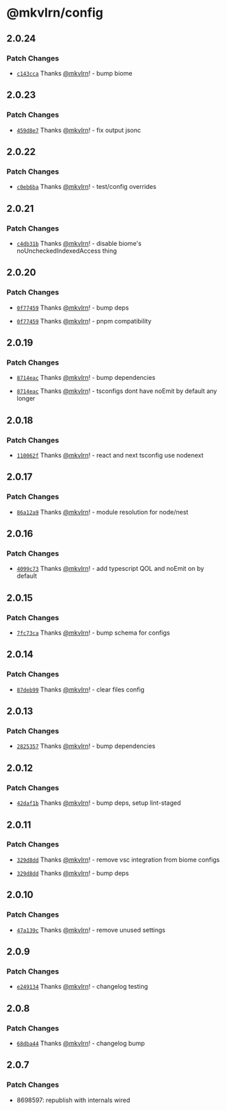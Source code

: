 # @mkvlrn/config

## 2.0.24

### Patch Changes

- [`c143cca`](https://github.com/mkvlrn/tools/commit/c143cca5ab7ac1e0676eab5810d392be41296d58) Thanks [@mkvlrn](https://github.com/mkvlrn)! - bump biome

## 2.0.23

### Patch Changes

- [`459d8e7`](https://github.com/mkvlrn/tools/commit/459d8e7c7242b557edcb422d5c6d7eb8ef3c8cc0) Thanks [@mkvlrn](https://github.com/mkvlrn)! - fix output jsonc

## 2.0.22

### Patch Changes

- [`c0eb6ba`](https://github.com/mkvlrn/tools/commit/c0eb6bab435d3e9f75f5309e1d69c38bcaa42e70) Thanks [@mkvlrn](https://github.com/mkvlrn)! - test/config overrides

## 2.0.21

### Patch Changes

- [`c4db31b`](https://github.com/mkvlrn/tools/commit/c4db31b170b976006d6e978f911121565c52c9ca) Thanks [@mkvlrn](https://github.com/mkvlrn)! - disable biome's noUncheckedIndexedAccess thing

## 2.0.20

### Patch Changes

- [`0f77459`](https://github.com/mkvlrn/tools/commit/0f774596be19218a504d68fc5c343623598e180b) Thanks [@mkvlrn](https://github.com/mkvlrn)! - bump deps

- [`0f77459`](https://github.com/mkvlrn/tools/commit/0f774596be19218a504d68fc5c343623598e180b) Thanks [@mkvlrn](https://github.com/mkvlrn)! - pnpm compatibility

## 2.0.19

### Patch Changes

- [`8714eac`](https://github.com/mkvlrn/tools/commit/8714eaccb28855fbb5bd4b01c53f89d08fdff569) Thanks [@mkvlrn](https://github.com/mkvlrn)! - bump dependencies

- [`8714eac`](https://github.com/mkvlrn/tools/commit/8714eaccb28855fbb5bd4b01c53f89d08fdff569) Thanks [@mkvlrn](https://github.com/mkvlrn)! - tsconfigs dont have noEmit by default any longer

## 2.0.18

### Patch Changes

- [`110062f`](https://github.com/mkvlrn/tools/commit/110062f0f5bf325a6f8f985773862f89a14af2e1) Thanks [@mkvlrn](https://github.com/mkvlrn)! - react and next tsconfig use nodenext

## 2.0.17

### Patch Changes

- [`86a12a9`](https://github.com/mkvlrn/tools/commit/86a12a92609a8535f5f0e2465d27e8db088dcc36) Thanks [@mkvlrn](https://github.com/mkvlrn)! - module resolution for node/nest

## 2.0.16

### Patch Changes

- [`4099c73`](https://github.com/mkvlrn/tools/commit/4099c73cb66c1e02d2b164be5576d71368a01060) Thanks [@mkvlrn](https://github.com/mkvlrn)! - add typescript QOL and noEmit on by default

## 2.0.15

### Patch Changes

- [`7fc73ca`](https://github.com/mkvlrn/tools/commit/7fc73ca8aafc8e3cb407565f0570d6d196ea40b6) Thanks [@mkvlrn](https://github.com/mkvlrn)! - bump schema for configs

## 2.0.14

### Patch Changes

- [`87deb99`](https://github.com/mkvlrn/tools/commit/87deb99823e6eb8cbf42fdb4d56f041cc13d1bd3) Thanks [@mkvlrn](https://github.com/mkvlrn)! - clear files config

## 2.0.13

### Patch Changes

- [`2825357`](https://github.com/mkvlrn/tools/commit/28253573e9ffbb5699364c4cfa8e396fe15e9c51) Thanks [@mkvlrn](https://github.com/mkvlrn)! - bump dependencies

## 2.0.12

### Patch Changes

- [`42daf1b`](https://github.com/mkvlrn/tools/commit/42daf1b8dd154ace379b5ecc7ba15a8a2828e8ee) Thanks [@mkvlrn](https://github.com/mkvlrn)! - bump deps, setup lint-staged

## 2.0.11

### Patch Changes

- [`329d8dd`](https://github.com/mkvlrn/tools/commit/329d8ddcec760c1048759d8d53e758017d5d83fd) Thanks [@mkvlrn](https://github.com/mkvlrn)! - remove vsc integration from biome configs

- [`329d8dd`](https://github.com/mkvlrn/tools/commit/329d8ddcec760c1048759d8d53e758017d5d83fd) Thanks [@mkvlrn](https://github.com/mkvlrn)! - bump deps

## 2.0.10

### Patch Changes

- [`47a139c`](https://github.com/mkvlrn/tools/commit/47a139c80caf9bd63b273df906862e0e28038284) Thanks [@mkvlrn](https://github.com/mkvlrn)! - remove unused settings

## 2.0.9

### Patch Changes

- [`e249134`](https://github.com/mkvlrn/tools/commit/e2491347b5beeb04fe863b169466f7126aab81c9) Thanks [@mkvlrn](https://github.com/mkvlrn)! - changelog testing

## 2.0.8

### Patch Changes

- [`68dba44`](https://github.com/mkvlrn/tools/commit/68dba440c6cc63dc2b50e718c837c00cd4267fc3) Thanks [@mkvlrn](https://github.com/mkvlrn)! - changelog bump

## 2.0.7

### Patch Changes

- 8698597: republish with internals wired
